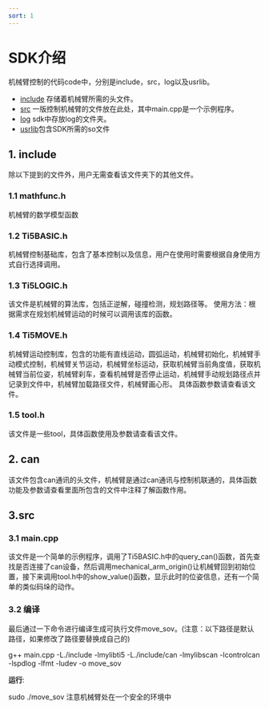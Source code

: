 ```yaml
---
sort: 1
---
```


# SDK介绍

机械臂控制的代码code中，分别是include，src，log以及usrlib。

+ [include](https://github.com/mrhouse-sweet/mechanical_arm_SDK-docs/tree/main/code/include) 存储着机械臂所需的头文件。
+ [src](https://github.com/mrhouse-sweet/mechanical_arm_SDK-docs/tree/main/code/src) 一版控制机械臂的文件放在此处，其中main.cpp是一个示例程序。
+ [log](https://github.com/mrhouse-sweet/mechanical_arm_SDK-docs/tree/main/code/log) sdk中存放log的文件夹。
+ [usrlib](https://github.com/mrhouse-sweet/mechanical_arm_SDK-docs/tree/main/code/usrlib)包含SDK所需的so文件

## 1. include

除以下提到的文件外，用户无需查看该文件夹下的其他文件。

### 1.1 mathfunc.h
机械臂的数学模型函数


### 1.2 Ti5BASIC.h

机械臂控制基础库，包含了基本控制以及信息，用户在使用时需要根据自身使用方式自行选择调用。

### 1.3 Ti5LOGIC.h

该文件是机械臂的算法库，包括正逆解，碰撞检测，规划路径等。
使用方法：根据需求在规划机械臂运动的时候可以调用该库的函数。

### 1.4 Ti5MOVE.h

机械臂运动控制库，包含的功能有直线运动，圆弧运动，机械臂初始化，机械臂手动模式控制，机械臂关节运动，机械臂坐标运动，获取机械臂当前角度值，获取机械臂当前位姿，机械臂刹车，查看机械臂是否停止运动，机械臂手动规划路径点并记录到文件中，机械臂加载路径文件，机械臂画心形。
具体函数参数请查看该文件。

### 1.5 tool.h

该文件是一些tool，具体函数使用及参数请查看该文件。

## 2. can
该文件包含can通讯的头文件，机械臂是通过can通讯与控制机联通的，具体函数功能及参数请查看里面所包含的文件中注释了解函数作用。

## 3.src
### 3.1 main.cpp

该文件是一个简单的示例程序，调用了Ti5BASIC.h中的query_can()函数，首先查找是否连接了can设备，然后调用mechanical_arm_origin()让机械臂回到初始位置，接下来调用tool.h中的show_value()函数，显示此时的位姿信息，还有一个简单的类似码垛的动作。

### 3.2 编译

最后通过一下命令进行编译生成可执行文件move_sov。(注意：以下路径是默认路径，如果修改了路径要替换成自己的)

g++ main.cpp  -L./include -lmylibti5 -L./include/can -lmylibscan -lcontrolcan -lspdlog -lfmt -ludev -o move_sov

**运行**:

sudo ./move_sov
注意机械臂处在一个安全的环境中
